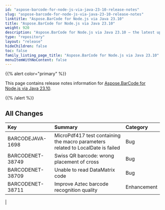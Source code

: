 ```yaml
---
id: "aspose-barcode-for-node-js-via-java-23-10-release-notes"
slug: "aspose-barcode-for-node-js-via-java-23-10-release-notes"
linktitle: "Aspose.BarCode for Node.js via Java 23.10"
title: "Aspose.BarCode for Node.js via Java 23.10"
weight: 920
description: "Aspose.BarCode for Node.js via Java 23.10 – the latest updates and fixes."
type: "repository"
layout: "release"
hideChildren: false
toc: false
family_listing_page_title: "Aspose.BarCode for Node.js via Java 23.10"
menuItemWithNoContent: false
---
```


{{% alert color="primary" %}} 

This page contains release notes information for [Aspose.BarCode for Node.js via Java 23.10](https://releases.aspose.com/barcode/nodejs/new-releases/aspose.barcode-for-node.js-via-java-23.10/).

{{% /alert %}} 
## **All Changes**

|**Key**|**Summary**|**Category**|
| :- | :- | :- |
|BARCODEJAVA-1698| MicroPdf417 test containing the macro parameters related to LocalDate is failed|Bug|
|BARCODENET-38749| Swiss QR barcode: wrong placement of cross|Bug|
|BARCODENET-38709| Unable to read DataMatrix code|Bug|
|BARCODENET-38711| Improve Aztec barcode recognition quality|Enhancement|
|